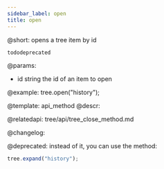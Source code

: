 ```yaml
---
sidebar_label: open
title: open
---          
```


@short: opens a tree item by id

```tododeprecated ``` 

@params:
- id 	string		the id of an item to open



@example:
tree.open("history");


@template: api_method
@descr:



@relatedapi:
tree/api/tree_close_method.md


@changelog:

@deprecated: instead of it, you can use the [](tree/api/tree_expand_method.md) method:
~~~js
tree.expand("history");
~~~

